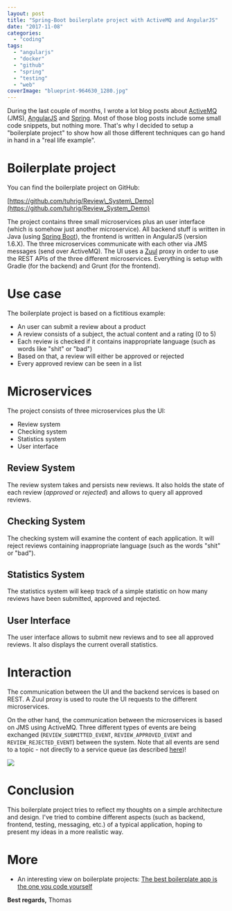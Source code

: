 ```yaml
---
layout: post
title: "Spring-Boot boilerplate project with ActiveMQ and AngularJS"
date: "2017-11-08"
categories: 
  - "coding"
tags: 
  - "angularjs"
  - "docker"
  - "github"
  - "spring"
  - "testing"
  - "web"
coverImage: "blueprint-964630_1280.jpg"
---
```


During the last couple of months, I wrote a lot blog posts about [ActiveMQ](http://activemq.apache.org/) (JMS), [AngularJS](https://angularjs.org/) and [Spring](https://spring.io/). Most of those blog posts include some small code snippets, but nothing more. That's why I decided to setup a "boilerplate project" to show how all those different techniques can go hand in hand in a "real life example".

# Boilerplate project

You can find the boilerplate project on GitHub:

[https://github.com/tuhrig/Review\_System\_Demo](https://github.com/tuhrig/Review_System_Demo)

The project contains three small microservices plus an user interface (which is somehow just another microservice). All backend stuff is written in Java (using [Spring Boot](https://projects.spring.io/spring-boot)), the frontend is written in AngularJS (version 1.6.X). The three microservices communicate with each other via JMS messages (send over ActiveMQ). The UI uses a [Zuul](https://github.com/Netflix/zuul) proxy in order to use the REST APIs of the three different microservices. Everything is setup with Gradle (for the backend) and Grunt (for the frontend).

# Use case

The boilerplate project is based on a fictitious example:

- An user can submit a review about a product
- A review consists of a subject, the actual content and a rating (0 to 5)
- Each review is checked if it contains inappropriate language (such as words like "shit" or "bad")
- Based on that, a review will either be approved or rejected
- Every approved review can be seen in a list

# Microservices

The project consists of three microservices plus the UI:

- Review system
- Checking system
- Statistics system
- User interface

## Review System

The review system takes and persists new reviews. It also holds the state of each review (_approved_ or _rejected_) and allows to query all approved reviews.

## Checking System

The checking system will examine the content of each application. It will reject reviews containing inappropriate language (such as the words "shit" or "bad").

## Statistics System

The statistics system will keep track of a simple statistic on how many reviews have been submitted, approved and rejected.

## User Interface

The user interface allows to submit new reviews and to see all approved reviews. It also displays the current overall statistics.

# Interaction

The communication between the UI and the backend services is based on REST. A Zuul proxy is used to route the UI requests to the different microservices.

On the other hand, the communication between the microservices is based on JMS using ActiveMQ. Three different types of events are being exchanged (`REVIEW_SUBMITTED_EVENT`, `REVIEW_APPROVED_EVENT` and `REVIEW_REJECTED_EVENT`) between the system. Note that all events are send to a topic - not directly to a service queue (as described [here](http://tuhrig.de/effective-error-handling-for-activemq-topics/))!

[![](images/Untitled-drawing-10.png)](http://tuhrig.de/wp-content/uploads/2017/11/Untitled-drawing-10.png)

# Conclusion

This boilerplate project tries to reflect my thoughts on a simple architecture and design. I've tried to combine different aspects (such as backend, frontend, testing, messaging, etc.) of a typical application, hoping to present my ideas in a more realistic way.

# More

- An interesting view on boilerplate projects: [The best boilerplate app is the one you code yourself](https://mindthecode.com/the-best-boilerplate-app-is-the-one-you-code-yourself/)

**Best regards,** Thomas

